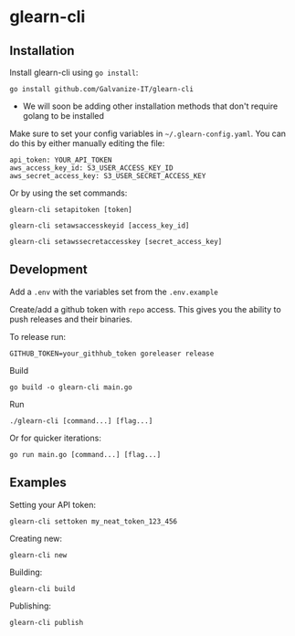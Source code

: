 # glearn-cli

## Installation
Install glearn-cli using `go install`:

```
go install github.com/Galvanize-IT/glearn-cli
```

- We will soon be adding other installation methods that don't require
golang to be installed

Make sure to set your config variables in `~/.glearn-config.yaml`. You can do this by either manually
editing the file:
```
api_token: YOUR_API_TOKEN
aws_access_key_id: S3_USER_ACCESS_KEY_ID
aws_secret_access_key: S3_USER_SECRET_ACCESS_KEY
```

Or by using the set commands:
```
glearn-cli setapitoken [token]
```

```
glearn-cli setawsaccesskeyid [access_key_id]
```

```
glearn-cli setawssecretaccesskey [secret_access_key]
```

## Development
Add a `.env` with the variables set from the `.env.example`

Create/add a github token with `repo` access. This gives you the ability to push releases and their binaries.

To release run:
```
GITHUB_TOKEN=your_githhub_token goreleaser release
```

Build
```
go build -o glearn-cli main.go
```

Run
```
./glearn-cli [command...] [flag...]
```

Or for quicker iterations:
```
go run main.go [command...] [flag...]
```

## Examples

Setting your API token:
```
glearn-cli settoken my_neat_token_123_456
```

Creating new:
```
glearn-cli new
```

Building:
```
glearn-cli build
```

Publishing:
```
glearn-cli publish
```